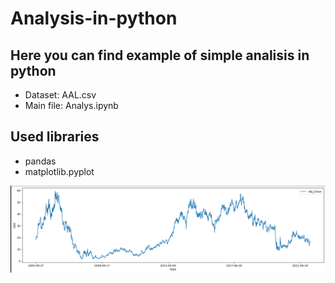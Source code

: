 # Analysis-in-python

## Here you can find example of simple analisis in python

- Dataset: AAL.csv
- Main file: Analys.ipynb
## Used libraries

- pandas
- matplotlib.pyplot

![files](image.png)
